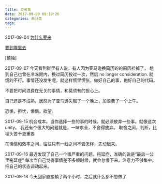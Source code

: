 ```yaml
---
title: 自省集
date: 2017-09-09 09:19:26
categories: 未分类
tags:
---
```

2017-09-04
[为什么要来](https://www.zhihu.com/question/41470037)

[要到哪里去](https://www.zhihu.com/search?type=content&q=%E8%B5%B0%E5%90%91%E5%85%B1%E5%92%8C)

[慎独]

2017-09-07
今天看到群里有人说，有人因为亚马逊换简历的的原因挂掉了，
想到自己也曾在冷冻期内，换过简历投过一次，然后 no longer consideration.
就慌的不行。事情还没发生呢，就这样慌里慌张。做好自己的事，跑好自己的代码。

不要把时间浪费在无关的事情，和莫须有的担心上。

自己还是不成熟，居然为了亚马逊失眠了一个晚上，加浪费了一个上午。

恐惧，担忧，懒惰，欲望。

2017-09-15
机会成本。当你选择一些的事的时候，就必须放弃一些事。就像这次unity。
我还有个很大的问题就是，一味求全，不舍得放弃。
取舍之间，判断，比埋头苦干更重要

在懒惰和效率之间，往往只有一线之间不管怎样，先动起来。

2017-09-16
最近发现了自己一个很严重的问题。拖延症，准确的说是“最后一公里拖延症”
每次当自己觉得事情差不多额时候，就会怠慢下来。注意力不够集中。把自己的状态调动起来。

2017-09-18
今天回家直接躺了两个小时，之后就什么都不想做了
